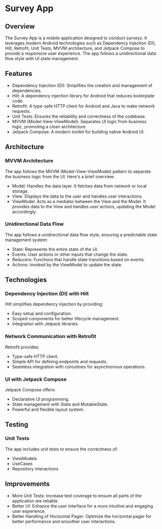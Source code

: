 # Survey App
## Overview

The Survey App is a mobile application designed to conduct surveys. It leverages modern Android technologies such as Dependency Injection (DI), Hilt, Retrofit, Unit Tests, MVVM architecture, and Jetpack Compose to provide a responsive user experience. The app follows a unidirectional data flow style with UI state management.

## Features

+ Dependency Injection (DI): Simplifies the creation and management of dependencies.
+ Hilt: A dependency injection library for Android that reduces boilerplate code.
+ Retrofit: A type-safe HTTP client for Android and Java to make network requests.
+ Unit Tests: Ensures the reliability and correctness of the codebase.
+ MVVM (Model-View-ViewModel): Separates UI logic from business logic, promoting a clean architecture.
+ Jetpack Compose: A modern toolkit for building native Android UI.

## Architecture
### MVVM Architecture

The app follows the MVVM (Model-View-ViewModel) pattern to separate the business logic from the UI. Here's a brief overview:

+ Model: Handles the data layer. It fetches data from network or local storage.
+ View: Displays the data to the user and handles user interactions.
+ ViewModel: Acts as a mediator between the View and the Model. It provides data to the View and handles user actions, updating the Model accordingly.
  
### Unidirectional Data Flow
The app follows a unidirectional data flow style, ensuring a predictable state management system:

+ State: Represents the entire state of the UI.
+ Events: User actions or other inputs that change the state.
+ Reducers: Functions that handle state transitions based on events.
+ Actions: Invoked by the ViewModel to update the state.
  
## Technologies
### Dependency Injection (DI) with Hilt
Hilt simplifies dependency injection by providing:

+ Easy setup and configuration.
+ Scoped components for better lifecycle management.
+ Integration with Jetpack libraries.

### Network Communication with Retrofit
Retrofit provides:

+ Type-safe HTTP client.
+ Simple API for defining endpoints and requests.
+ Seamless integration with coroutines for asynchronous operations.
  
### UI with Jetpack Compose
Jetpack Compose offers:

+ Declarative UI programming.
+ State management with State and MutableState.
+ Powerful and flexible layout system.

## Testing
### Unit Tests
The app includes unit tests to ensure the correctness of:

+ ViewModels
+ UseCases
+ Repository interactions

## Improvements
+ More Unit Tests: Increase test coverage to ensure all parts of the application are reliable.
+ Better UI: Enhance the user interface for a more intuitive and engaging user experience.
+ Better Handling of Horizontal Pager: Optimize the horizontal pager for better performance and smoother user interactions.
